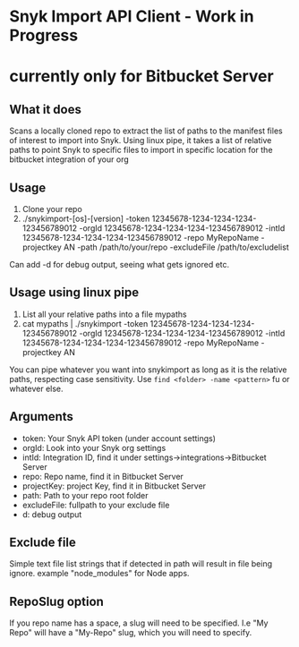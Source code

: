 # Snyk Import API Client - Work in Progress

# currently only for Bitbucket Server

## What it does
Scans a locally cloned repo to extract the list of paths to the manifest files of interest to import into Snyk.
Using linux pipe, it takes a list of relative paths to point Snyk to specific files to import in specific location for the bitbucket integration of your org

## Usage
1. Clone your repo
2. ./snykimport-[os]-[version] -token 12345678-1234-1234-1234-123456789012 -orgId 12345678-1234-1234-1234-123456789012 -intId 12345678-1234-1234-1234-123456789012 -repo MyRepoName -projectkey AN -path /path/to/your/repo -excludeFile /path/to/excludelist

Can add -d for debug output, seeing what gets ignored etc.

## Usage using linux pipe
1. List all your relative paths into a file mypaths
2. cat mypaths | ./snykimport  -token 12345678-1234-1234-1234-123456789012 -orgId 12345678-1234-1234-1234-123456789012 -intId 12345678-1234-1234-1234-123456789012 -repo MyRepoName -projectkey AN

You can pipe whatever you want into snykimport as long as it is the relative paths, respecting case sensitivity. Use `find <folder> -name <pattern>` fu or whatever else.

## Arguments
- token: Your Snyk API token (under account settings)
- orgId: Look into your Snyk org settings
- intId: Integration ID, find it under settings->integrations->Bitbucket Server
- repo: Repo name, find it in Bitbucket Server
- projectKey: project Key, find it in Bitbucket Server
- path: Path to your repo root folder
- excludeFile: fullpath to your exclude file
- d: debug output

## Exclude file
Simple text file list strings that if detected in path will result in file being ignore.
example "node_modules" for Node apps.

## RepoSlug option
If you repo name has a space, a slug will need to be specified. I.e "My Repo" will have a "My-Repo" slug, which you will need to specify.
